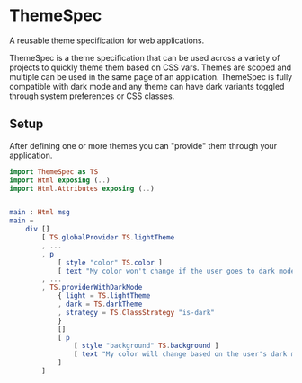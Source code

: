 # ThemeSpec

A reusable theme specification for web applications.

ThemeSpec is a theme specification that can be used across a variety of projects to quickly theme them based on CSS vars. Themes are scoped and multiple can be used in the same page of an application. ThemeSpec is fully compatible with dark mode and any theme can have dark variants toggled through system preferences or CSS classes.

## Setup

After defining one or more themes you can "provide" them through your application.

```elm
import ThemeSpec as TS
import Html exposing (..)
import Html.Attributes exposing (..)


main : Html msg
main =
    div []
        [ TS.globalProvider TS.lightTheme
        , ...
        , p
            [ style "color" TS.color ]
            [ text "My color won't change if the user goes to dark mode." ]
        , ...
        , TS.providerWithDarkMode
            { light = TS.lightTheme
            , dark = TS.darkTheme
            , strategy = TS.ClassStrategy "is-dark"
            }
            []
            [ p
                [ style "background" TS.background ]
                [ text "My color will change based on the user's dark mode!" ]
            ]
        ]
```

